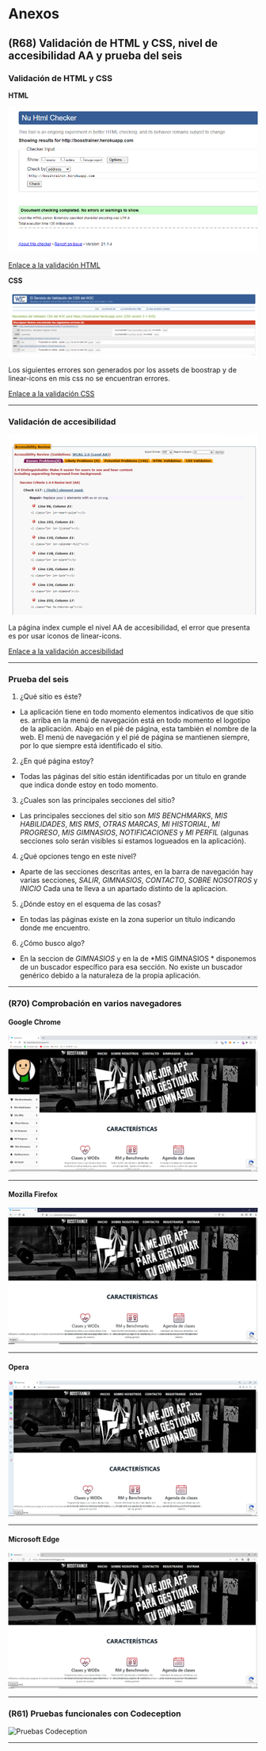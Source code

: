 # Anexos

**(R68) Validación de HTML y CSS, nivel de accesibilidad AA y prueba del seis**
---
### Validación de HTML y CSS

**HTML**

![Validación HTML](images/capturas/validacion_html.png)

[Enlace a la validación HTML](https://validator.w3.org/nu/?doc=http%3A%2F%2Fbosstrainer.herokuapp.com)

**CSS**

![Validación CSS](images/capturas/validacion_css.png)

Los siguientes errores son generados por los assets de boostrap y de linear-icons en mis css no se encuentran errores.

[Enlace a la validación CSS](https://jigsaw.w3.org/css-validator/validator?uri=https%3A%2F%2Fbosstrainer.herokuapp.com%2F&profile=css3svg&usermedium=all&warning=1&vextwarning=&lang=es)

---

### Validación de accesibilidad

![Validación accesibilidad](images/capturas/validacion_acces.png)

La página index cumple el nivel AA de accesibilidad, el error que presenta es por usar iconos de linear-icons.

[Enlace a la validación accesibilidad](https://achecker.ca/checker/index.php)

---

### Prueba del seis

 1. ¿Qué sitio es éste?
- La aplicación tiene en todo momento elementos indicativos de que sitio es. arriba en la menú de navegación está en todo momento el logotipo de la aplicación. Abajo en el pié de página, esta también el nombre de la web. El menú de navegación y el pié de página se mantienen siempre, por lo que siempre está identificado el sitio.

 2. ¿En qué página estoy?
- Todas las páginas del sitio están identificadas por un titulo en grande que indica donde estoy en todo momento.

 3. ¿Cuales son las principales secciones del sitio?
- Las principales secciones del sitio son *MIS BENCHMARKS*, *MIS HABILIDADES*, *MIS RMS*, *OTRAS MARCAS*, *MI HISTORIAL*, *MI PROGRESO*, *MIS GIMNASIOS*, *NOTIFICACIONES* y *MI PERFIL* (algunas secciones solo serán visibles si estamos logueados en la aplicación).

 4. ¿Qué opciones tengo en este nivel?
- Aparte de las secciones descritas antes, en la barra de navegación hay varias secciones, *SALIR*, *GIMNASIOS*, *CONTACTO*, *SOBRE NOSOTROS* y *INICIO* Cada una te lleva a un apartado distinto de la aplicacion.

 5. ¿Dónde estoy en el esquema de las cosas?
- En todas las páginas existe en la zona superior un título indicando donde me encuentro.

 6. ¿Cómo busco algo?
- En la seccion de *GIMNASIOS* y en la de *MIS GIMNASIOS * disponemos de un buscador específico para esa sección. No existe un buscador genérico debido a la naturaleza de la propia aplicación.

---

### **(R70) Comprobación en varios navegadores**

#### **Google Chrome**

![Captura Google Chrome](images/capturas/captura_chrome.png)

---

#### **Mozilla Firefox**

![Captura Mozilla Firefox](images/capturas/captura_firefox.png)

---

#### **Opera**

![Captura Opera](images/capturas/captura_opera.png)

---

#### **Microsoft Edge**

![Captura Microsoft Edge](images/capturas/captura_edge.png)

---

### **(R61) Pruebas funcionales con Codeception**

![Pruebas Codeception](images/capturas/captura_codeception.png)

---